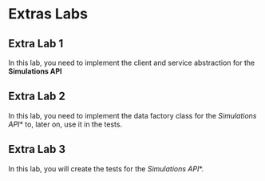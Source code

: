 # Extras Labs

## Extra Lab 1

In this lab, you need to implement the client and service abstraction for the **Simulations API**

## Extra Lab 2

In this lab, you need to implement the data factory class for the *Simulations API** to, later on, use it in the tests.

## Extra Lab 3

In this lab, you will create the tests for the *Simulations API**.
